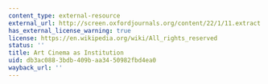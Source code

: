 ```yaml
---
content_type: external-resource
external_url: http://screen.oxfordjournals.org/content/22/1/11.extract
has_external_license_warning: true
license: https://en.wikipedia.org/wiki/All_rights_reserved
status: ''
title: Art Cinema as Institution
uid: db3ac088-3bdb-409b-aa34-50982fbd4ea0
wayback_url: ''
---
```

